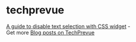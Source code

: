 techprevue
==========
<a href="https://www.techprevue.com/disable-text-selection-in-blogger-dynamic-views/">A guide to disable text selection with CSS widget</a> - <br>
Get more <a href="https://www.techprevue.com" target="_blank">Blog posts on TechPrevue</a>
